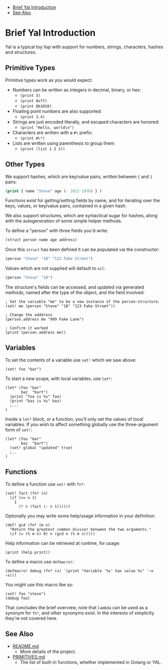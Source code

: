 
* [Brief Yal Introduction](#brief-yal-introduction)
* [See Also](#see-also)


# Brief Yal Introduction

Yal is a typical toy lisp with support for numbers, strings, characters, hashes and structures.


## Primitive Types

Primitive types work as you would expect:

* Numbers can be written as integers in decimal, binary, or hex:
  * `(print 3)`
  * `(print 0xff)`
  * `(print 0b1010)`
* Floating point numbers are also supported:
  * `(print 3.4)`
* Strings are just encoded literally, and escaped characters are honored:
  * `(print "Hello, world\n")`
* Characters are written with a `#\` prefix:
  * `(print #\*)`
* Lists are written using parenthesis to group them:
  * `(print (list 1 2 3))`


## Other Types

We support hashes, which are key/value pairs, written between `{` and `}` pairs:

```lisp
(print { name "Steve" age (- 2022 1976) } )
```

Functions exist for getting/setting fields by name, and for iterating over the keys, values, or key/value pairs, contained in a given hash.

We also support structures, which are syntactical sugar for hashes, along with the autogeneration of some simple helper methods.

To define a "person" with three fields you'd write:

```lisp
(struct person name age address)
```

Once this `struct` has been defined it can be populated via the constructor:

```lisp
(person "Steve" "18" "123 Fake Street")
```

Values which are not supplied will default to `nil`:

```lisp
(person "Steve" "18")
```

The structure's fields can be accessed, and updated via generated methods, named after the type of the object, and the field involved:

```
; Set the variable "me" to be a new instance of the person-structure.
(set! me (person "Steve" "18" "123 Fake Street"))

; Change the adddress
(person.address me "999 Fake Lane")

; Confirm it worked
(print (person.address me))
```


## Variables

To set the contents of a variable use `set!` which we saw above:

    (set! foo "bar")

To start a new scope, with local variables, use `let*`:

    (let* (foo "bar"
           baz  "bart")
      (print "foo is %s" foo)
      (print "baz is %s" baz)
      ;...
    )

Inside a `let*` block, or a function, you'll only set the values of _local_
variables.  If you wish to affect something globally use the three-argument
form of `set!`:

    (let* (foo "bar"
           baz  "bart")
      (set! global "updated" true)
      ;..
    )


## Functions

To define a function use `set!` with `fn*`:

    (set! fact (fn* (n)
      (if (<= n 1)
        1
          (* n (fact (- n 1))))))

Optionally you may write some help/usage information in your definition:

    (def! gcd (fn* (m n)
      "Return the greatest common divisor between the two arguments."
      (if (= (% m n) 0) n (gcd n (% m n)))))

Help information can be retrieved at runtime, for usage:

    (print (help print))

To define a macro use `defmacro!`:

    (defmacro! debug (fn* (x) `(print "Variable '%s' has value %s" '~x ~x)))

You might use this macro like so:

    (set! foo "steve")
    (debug foo)

That concludes the brief overview, note that `lambda` can be used as a synonym for `fn*`, and other synonyms exist.  In the interests of simplicity they're not covered here.


## See Also

* [README.md](README.md)
  * More details of the project.
* [PRIMITIVES.md](PRIMITIVES.md)
  * The list of built-in functions, whether implemented in Golang or YAL.
